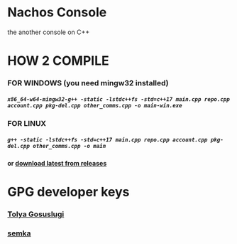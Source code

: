 # Nachos Console
the another console on C++

# HOW 2 COMPILE
### FOR WINDOWS (you need mingw32 installed)
##### ```x86_64-w64-mingw32-g++ -static -lstdc++fs -std=c++17 main.cpp repo.cpp account.cpp pkg-del.cpp other_comms.cpp -o main-win.exe```

### FOR LINUX
##### ```g++ -static -lstdc++fs -std=c++17 main.cpp repo.cpp account.cpp pkg-del.cpp other_comms.cpp -o main```

#### or [download latest from releases](https://github.com/nachosteam/nachos-console/releases)

# GPG developer keys
### [Tolya Gosuslugi](https://raw.githubusercontent.com/nachosteam/nachos-console/main/semka_-_Nikolai.asc?token=GHSAT0AAAAAACR7MKFODTSKFBMN24PPJR56ZTVNQTQ)
### [semka](https://raw.githubusercontent.com/nachosteam/nachos-console/main/semka_-_Nikolai.asc?token=GHSAT0AAAAAACR7MKFODTSKFBMN24PPJR56ZTVNQTQ)
